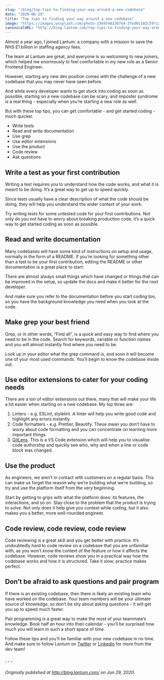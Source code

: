 ```yaml
---
slug: "/blog/top-tips-to-finding-your-way-around-a-new-codebase"
date: "2020-06-29"
title: "Top tips to finding your way around a new codebase"
image: "https://images.unsplash.com/photo-1569748130764-3fed0c102c59?ixid=MXwxMjA3fDB8MHxwaG90by1wYWdlfHx8fGVufDB8fHw%3D&ixlib=rb-1.2.1&auto=format&fit=crop&w=1650&q=80"
canonicalURL: "http://blog.lantum.com/top-tips-to-finding-your-way-around-a-new-codebase"
---
```


Almost a year ago, I joined Lantum: a company with a mission to save the NHS £1 billion in staffing agency fees.

The team at Lantum are great, and everyone is so welcoming to new joiners, which helped me enormously to feel comfortable in my new role as a Senior Frontend Engineer.

However, starting any new dev position comes with the challenge of a new codebase that you may never have seen before.

And while every developer wants to get stuck into coding as soon as possible, starting on a new codebase can be scary, and imposter syndrome is a real thing - especially when you’re starting a new role as well.

But with these top tips, you can get comfortable - and get started coding - much quicker.

- Write tests
- Read and write documentation
- Use grep
- Use editor extensions
- Use the product
- Code review
- Ask questions

## Write a test as your first contribution

Writing a test requires you to understand how the code works, and what it is meant to be doing. It’s a great way to get up to speed quickly.

Since tests usually have a clear description of what the code should be doing, they will help you understand the wider context of your work.

Try writing tests for some untested code for your first contributions. Not only do you not have to worry about breaking production code, it’s a quick way to get started coding as soon as possible.

## Read and write documentation

Many codebases will have some kind of instructions on setup and usage, normally in the form of a README. If you’re looking for something other than a test to be your first contribution, editing the README or other documentation is a great place to start.

There are almost always small things which have changed or things that can be improved in the setup, so update the docs and make it better for the next developer.

And make sure you refer to the documentation before you start coding too, so you have the background knowledge you need when you look at the code.

## Make grep your best friend

Grep, or in other words, “Find all”, is a quick and easy way to find where you need to be in the code. Search for keywords, variable or function names and you will almost instantly find where you need to be.

Look up in your editor what the grep command is, and soon it will become one of your most used commands. You’ll begin to know the codebase inside out.

## Use editor extensions to cater for your coding needs

There are a ton of editor extensions out there, many that will make your life a lot easier when starting on a new codebase. My top three are:

1. Linters - e.g. ESLint, stylelint. A linter will help you write good code and highlight any errors instantly.
2. Code formatters - e.g. Prettier, Beautify. These mean you don’t have to worry about code formatting and you can concentrate on learning more important things.
3. [GitLens](https://gitlens.amod.io/). This is a VS Code extension which will help you to visualise code authorship and quickly see who, why and when a line or code block was changed.

## Use the product

As engineers, we aren’t in contact with customers on a regular basis. This can make us forget the reason why we’re building what we’re building, so try and use the platform itself from the very beginning.

Start by getting to grips with what the platform does: its features, the interactions, and so on. Stay close to the problem that the product is trying to solve. Not only does it help give you context while coding, but it also makes you a better, more well-rounded engineer.

## Code review, code review, code review

Code reviewing is a great skill and you get better with practice. It’s undoubtedly hard to code review on a codebase that you are unfamiliar with, as you won’t know the context of the feature or how it affects the codebase. However, code reviews show you in a practical way how the codebase works and how it is structured. Take it slow; practice makes perfect.

## Don’t be afraid to ask questions and pair program

If there is an existing codebase, then there is likely an existing team who have worked on the codebase. Your team members will be your ultimate source of knowledge, so don’t be shy about asking questions - it will get you up to speed much faster.

Pair programming is a great way to make the most of your teammate’s knowledge. Book half an hour into their calendar - you’ll be surprised how much you will learn in such a short space of time.

Follow these tips and you’ll be familiar with your new codebase in no time. And make sure to follow Lantum on [Twitter](https://twitter.com/wearelantum) or [Linkedin](https://www.linkedin.com/company/lantum/mycompany/) for more from the dev team!

### · · ·

_Originally published at http://blog.lantum.com/ on Jun 29, 2020._
